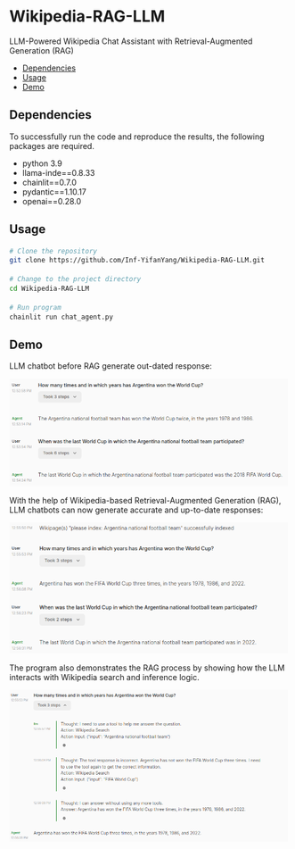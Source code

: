 # Wikipedia-RAG-LLM
LLM-Powered Wikipedia Chat Assistant with Retrieval-Augmented Generation (RAG)
- [Dependencies](#Dependencies)
- [Usage](#usage)
- [Demo](#Demo)
  
## Dependencies

To successfully run the code and reproduce the results, the following packages are required.
* python 3.9
* llama-inde==0.8.33
* chainlit==0.7.0
* pydantic==1.10.17
* openai==0.28.0

## Usage
```bash
# Clone the repository
git clone https://github.com/Inf-YifanYang/Wikipedia-RAG-LLM.git

# Change to the project directory
cd Wikipedia-RAG-LLM

# Run program
chainlit run chat_agent.py
```

## Demo
LLM chatbot before RAG generate out-dated response:

<img src="examples/result_before_index.png" alt="before_index" width="500"/>

With the help of Wikipedia-based Retrieval-Augmented Generation (RAG), LLM chatbots can now generate accurate and up-to-date responses:

<img src="examples/result_after_index.png" alt="after_index" width="500"/>

The program also demonstrates the RAG process by showing how the LLM interacts with Wikipedia search and inference logic.

<img src="examples/inference_process.png" alt="after_index" width="500"/>

